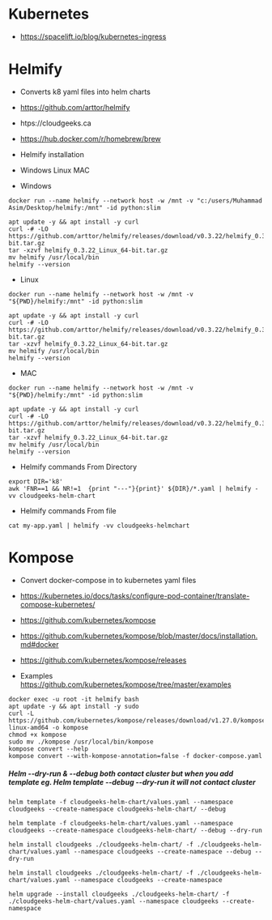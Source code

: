 # Kubernetes

- https://spacelift.io/blog/kubernetes-ingress


# Helmify

- Converts k8 yaml files into helm charts

- https://github.com/arttor/helmify

- htps://cloudgeeks.ca

- https://hub.docker.com/r/homebrew/brew


- Helmify installation

- Windows Linux MAC

- Windows
```helmify
docker run --name helmify --network host -w /mnt -v "c:/users/Muhammad Asim/Desktop/helmify:/mnt" -id python:slim

apt update -y && apt install -y curl
curl -# -LO https://github.com/arttor/helmify/releases/download/v0.3.22/helmify_0.3.22_Linux_64-bit.tar.gz
tar -xzvf helmify_0.3.22_Linux_64-bit.tar.gz
mv helmify /usr/local/bin
helmify --version
```

- Linux
```helmify
docker run --name helmify --network host -w /mnt -v "${PWD}/helmify:/mnt" -id python:slim

apt update -y && apt install -y curl
curl -# -LO https://github.com/arttor/helmify/releases/download/v0.3.22/helmify_0.3.22_Linux_64-bit.tar.gz
tar -xzvf helmify_0.3.22_Linux_64-bit.tar.gz
mv helmify /usr/local/bin
helmify --version
```

- MAC
```helmify
docker run --name helmify --network host -w /mnt -v "${PWD}/helmify:/mnt" -id python:slim

apt update -y && apt install -y curl
curl -# -LO https://github.com/arttor/helmify/releases/download/v0.3.22/helmify_0.3.22_Linux_64-bit.tar.gz
tar -xzvf helmify_0.3.22_Linux_64-bit.tar.gz
mv helmify /usr/local/bin
helmify --version
```

- Helmify commands From Directory
```helmify
export DIR='k8'
awk 'FNR==1 && NR!=1  {print "---"}{print}' ${DIR}/*.yaml | helmify -vv cloudgeeks-helm-chart 
```

- Helmify commands From file
```helmify
cat my-app.yaml | helmify -vv cloudgeeks-helmchart
```

# Kompose

- Convert docker-compose in to kubernetes yaml files

- https://kubernetes.io/docs/tasks/configure-pod-container/translate-compose-kubernetes/

- https://github.com/kubernetes/kompose

- https://github.com/kubernetes/kompose/blob/master/docs/installation.md#docker

- https://github.com/kubernetes/kompose/releases

- Examples https://github.com/kubernetes/kompose/tree/master/examples

```kompose
docker exec -u root -it helmify bash
apt update -y && apt install -y sudo
curl -L https://github.com/kubernetes/kompose/releases/download/v1.27.0/kompose-linux-amd64 -o kompose
chmod +x kompose
sudo mv ./kompose /usr/local/bin/kompose
kompose convert --help
kompose convert --with-kompose-annotation=false -f docker-compose.yaml
```

##### Helm --dry-run & --debug both contact cluster but when you add template eg. Helm template --debug --dry-run it will not contact cluster
```helm
helm template -f cloudgeeks-helm-chart/values.yaml --namespace cloudgeeks --create-namespace cloudgeeks-helm-chart/ --debug

helm template -f cloudgeeks-helm-chart/values.yaml --namespace cloudgeeks --create-namespace cloudgeeks-helm-chart/ --debug --dry-run

helm install cloudgeeks ./cloudgeeks-helm-chart/ -f ./cloudgeeks-helm-chart/values.yaml --namespace cloudgeeks --create-namespace --debug --dry-run

helm install cloudgeeks ./cloudgeeks-helm-chart/ -f ./cloudgeeks-helm-chart/values.yaml --namespace cloudgeeks --create-namespace

helm upgrade --install cloudgeeks ./cloudgeeks-helm-chart/ -f ./cloudgeeks-helm-chart/values.yaml --namespace cloudgeeks --create-namespace

```
